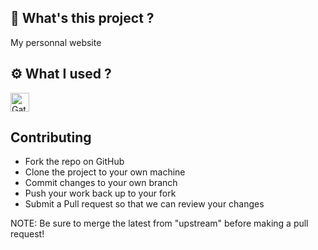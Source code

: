 ## 💫 What's this project ?

My personnal website

## ⚙️ What I used ?

<p>
  <a href="https://www.gatsbyjs.org">
    <img alt="Gatsby" src="https://www.gatsbyjs.org/monogram.svg" width="30" />
  </a>
</p>


## Contributing

* Fork the repo on GitHub
* Clone the project to your own machine
* Commit changes to your own branch
* Push your work back up to your fork
* Submit a Pull request so that we can review your changes

NOTE: Be sure to merge the latest from "upstream" before making a pull request!
